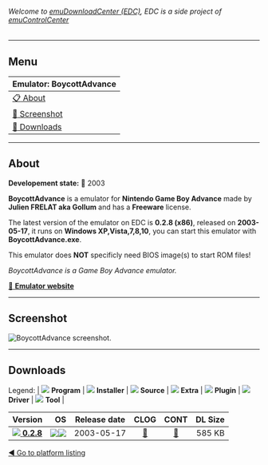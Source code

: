 ###### Welcome to [emuDownloadCenter (EDC)](https://github.com/PhoenixInteractiveNL/emuDownloadCenter/wiki/), EDC is a side project of [emuControlCenter](https://github.com/PhoenixInteractiveNL/emuControlCenter/wiki/)
***
## Menu
| **Emulator: BoycottAdvance** |
|:---------|
| [:clipboard: About](#about) |
| [:sunrise: Screenshot](#screenshot) |
| [:floppy_disk: Downloads](#downloads) |
***
## About
**Developement state:** :red_circle: 2003

**BoycottAdvance** is a emulator for **Nintendo Game Boy Advance** made by **Julien FRELAT aka Gollum** and has a **Freeware** license.

The latest version of the emulator on EDC is **0.2.8 (x86)**, released on **2003-05-17**, it runs on **Windows XP,Vista,7,8,10**, you can start this emulator with **BoycottAdvance.exe**.

This emulator does **NOT** specificly need BIOS image(s) to start ROM files!

_BoycottAdvance is a Game Boy Advance emulator._

[:link: **Emulator website**](http://boycottadvance.emuunlim.com)
***
## Screenshot
![](https://raw.githubusercontent.com/PhoenixInteractiveNL/emuDownloadCenter/master/hooks/boycottadv/emulator_screen_01.jpg "BoycottAdvance screenshot.")
***
## Downloads
Legend: | 
![](https://raw.githubusercontent.com/wiki/PhoenixInteractiveNL/emuDownloadCenter/images_misc/icon_program_24.png) **Program** | 
![](https://raw.githubusercontent.com/wiki/PhoenixInteractiveNL/emuDownloadCenter/images_misc/icon_installer_24.png) **Installer** | 
![](https://raw.githubusercontent.com/wiki/PhoenixInteractiveNL/emuDownloadCenter/images_misc/icon_source_code_24.png) **Source** | 
![](https://raw.githubusercontent.com/wiki/PhoenixInteractiveNL/emuDownloadCenter/images_misc/icon_extra_24.png) **Extra** | 
![](https://raw.githubusercontent.com/wiki/PhoenixInteractiveNL/emuDownloadCenter/images_misc/icon_plugin_24.png) **Plugin** | 
![](https://raw.githubusercontent.com/wiki/PhoenixInteractiveNL/emuDownloadCenter/images_misc/icon_driver_24.png) **Driver** | 
![](https://raw.githubusercontent.com/wiki/PhoenixInteractiveNL/emuDownloadCenter/images_misc/icon_tool_24.png) **Tool** | 
 
| Version | OS | Release date | CLOG | CONT | DL Size |
|:--------|---:|:------------:|:----:|:----:|--------:|
| [![](https://raw.githubusercontent.com/wiki/PhoenixInteractiveNL/emuDownloadCenter/images_misc/icon_program_24.png) **0.2.8**](https://github.com/PhoenixInteractiveNL/edc-repo0003/raw/master/boycottadv/0.2.8.7z) | ![](https://raw.githubusercontent.com/wiki/PhoenixInteractiveNL/emuDownloadCenter/images_misc/logo_windows_24.png)![](https://raw.githubusercontent.com/wiki/PhoenixInteractiveNL/emuDownloadCenter/images_misc/icon_32-bit_24.png) | 2003-05-17 | [:page_facing_up:](https://github.com/PhoenixInteractiveNL/edc-repo0003/blob/master/boycottadv/0.2.8_changelog.txt) | [:mag_right:](https://github.com/PhoenixInteractiveNL/edc-repo0003/blob/master/boycottadv/0.2.8_contents.txt) | 585 KB |

[:arrow_backward: Go to platform listing](https://github.com/PhoenixInteractiveNL/emuDownloadCenter/wiki/EDC-Platform-List)
